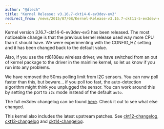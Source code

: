 ```yaml
---
author: "@dlech"
title: "Kernel Release: v3.16.7-ckt14-6-ev3dev-ev3"
redirect_from: /news/2015/07/08/Kernel-Release-v3.16.7-ckt11-5-ev3dev-ev3
---
```


Kernel version 3.16.7-ckt14-6-ev3dev-ev3 has been released. The most noticeable
change is that the previous kernel release used way more CPU than it should have.
We were experimenting with the CONFIG_HZ setting and it has been changed back
to the default value.

Also, if you use the rtl8188eu wireless driver, we have switched from an out of
kernel package to the driver in the mainline kernel, so let us know if you run
into any problems.

We have removed the 50ms polling limit from I2C sensors. You can now poll faster
than this, but beware... if you poll too fast, the auto-detection algorithm might
think you unplugged the sensor. You can work around this by setting the port to
`i2c` mode instead of the default `auto`.

The full ev3dev changelog can be found [here][ev3dev-changelog]. Check it out to
see what else changed.

This kernel also includes the latest upstream patches. See [ckt12-changelog],
[ckt13-changelog] and [ckt14-changelog].

[ckt12-changelog]: https://lists.ubuntu.com/archives/kernel-team/2015-May/057956.html
[ckt13-changelog]: https://lists.ubuntu.com/archives/kernel-team/2015-June/058406.html
[ckt14-changelog]: https://lists.ubuntu.com/archives/kernel-team/2015-June/059280.html
[ev3dev-changelog]: https://github.com/ev3dev/ev3dev-kpkg/blob/ca79dfae4abdb4740b3053b72ca6667d24b5e6c0/ev3dev-ev3/changelog
